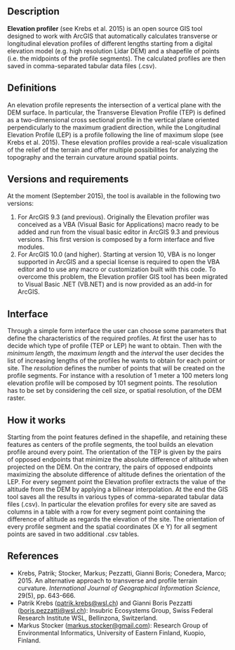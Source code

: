 Description
-----------
**Elevation profiler** (see Krebs et al. 2015) is an open source GIS tool designed to work with ArcGIS that automatically calculates transverse or longitudinal elevation profiles of different lengths starting from a digital elevation model (e.g. high resolution Lidar DEM) and a shapefile of points (i.e. the midpoints of the profile segments). The calculated profiles are then saved in comma-separated tabular data files (.csv).

Definitions
----------------------
An elevation profile represents the intersection of a vertical plane with the DEM surface. In particular, the Transverse Elevation Profile (TEP) is defined as a two-dimensional cross sectional profile in the vertical plane oriented perpendicularly to the maximum gradient direction, while the Longitudinal Elevation Profile (LEP) is a profile following the line of maximum slope (see Krebs et al. 2015). These elevation profiles provide a real-scale visualization of the relief of the terrain and offer multiple possibilities for analyzing the topography and the terrain curvature around spatial points.

Versions and requirements
-------------------------
At the moment (September 2015), the tool is available in the following two versions:

1.	For ArcGIS 9.3 (and previous). Originally the Elevation profiler was conceived as a VBA (Visual Basic for Applications) macro ready to be added and run from the visual basic editor in ArcGIS 9.3 and previous versions. This first version is composed by a form interface and five modules.
2.	For ArcGIS 10.0 (and higher). Starting at version 10, VBA is no longer supported in ArcGIS and a special license is required to open the VBA editor and to use any macro or customization built with this code. To overcome this problem, the Elevation profiler GIS tool has been migrated to Visual Basic .NET (VB.NET) and is now provided as an add-in for ArcGIS.

Interface
---------
Through a simple form interface the user can choose some parameters that define the characteristics of the required profiles. At first the user has to decide which type of profile (TEP or LEP) he want to obtain. Then with the *minimum length*, the *maximum length* and the *interval* the user decides the list of increasing lengths of the profiles he wants to obtain for each point or site. The *resolution* defines the number of points that will be created on the profile segments. For instance with a resolution of 1 meter a 100 meters long elevation profile will be composed by 101 segment points. The resolution has to be set by considering the cell size, or spatial resolution, of the DEM raster.

How it works
------------
Starting from the point features defined in the shapefile, and retaining these features as centers of the profile segments, the tool builds an elevation profile around every point. The orientation of the TEP is given by the pairs of opposed endpoints that minimize the absolute difference of altitude when projected on the DEM. On the contrary, the pairs of opposed endpoints maximizing the absolute difference of altitude defines the orientation of the LEP. For every segment point the Elevation profiler extracts the value of the altitude from the DEM by applying a bilinear interpolation. At the end the GIS tool saves all the results in various types of comma-separated tabular data files (.csv). In particular the elevation profiles for every site are saved as columns in a table with a row for every segment point containing the difference of altitude as regards the elevation of the site. The orientation of every profile segment and the spatial coordinates (X e Y) for all segment points are saved in two additional .csv tables.

References
----------

* Krebs, Patrik; Stocker, Markus; Pezzatti, Gianni Boris; Conedera, Marco; 2015. An alternative approach to transverse and profile terrain curvature. *International Journal of Geographical Information Science*, 29(5), pp. 643-666.
* Patrik Krebs (patrik.krebs@wsl.ch) and Gianni Boris Pezzatti (boris.pezzatti@wsl.ch): Insubric Ecosystems Group, Swiss Federal Research Institute WSL, Bellinzona, Switzerland.
* Markus Stocker (markus.stocker@gmail.com): Research Group of Environmental Informatics, University of Eastern Finland, Kuopio, Finland.
